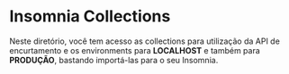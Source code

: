 # Insomnia Collections

Neste diretório, você tem acesso as collections para utilização da API de encurtamento e os environments para **LOCALHOST** e também para **PRODUÇÃO**, bastando importá-las para o seu Insomnia. 
